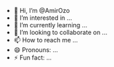 - 👋 Hi, I’m @AmirOzo
- 👀 I’m interested in ...
- 🌱 I’m currently learning ...
- 💞️ I’m looking to collaborate on ...
- 📫 How to reach me ...
- 😄 Pronouns: ...
- ⚡ Fun fact: ...

<!---
AmirOzo/AmirOzo is a ✨ special ✨ repository because its `README.md` (this file) appears on your GitHub profile.
You can click the Preview link to take a look at your changes.
--->
